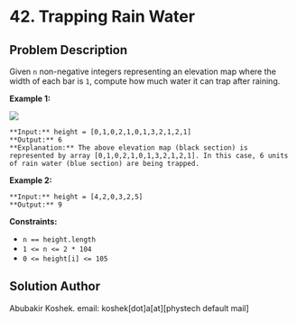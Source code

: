 # 42\. Trapping Rain Water

## Problem Description

Given `n` non-negative integers representing an elevation map where the width
of each bar is `1`, compute how much water it can trap after raining.

**Example 1:**

![](https://assets.leetcode.com/uploads/2018/10/22/rainwatertrap.png)

    
    
    **Input:** height = [0,1,0,2,1,0,1,3,2,1,2,1]
    **Output:** 6
    **Explanation:** The above elevation map (black section) is represented by array [0,1,0,2,1,0,1,3,2,1,2,1]. In this case, 6 units of rain water (blue section) are being trapped.
    

**Example 2:**

    
    
    **Input:** height = [4,2,0,3,2,5]
    **Output:** 9
    

**Constraints:**

  * `n == height.length`
  * `1 <= n <= 2 * 104`
  * `0 <= height[i] <= 105`

## Solution Author

Abubakir Koshek. email: koshek[dot]a[at][phystech default mail]

